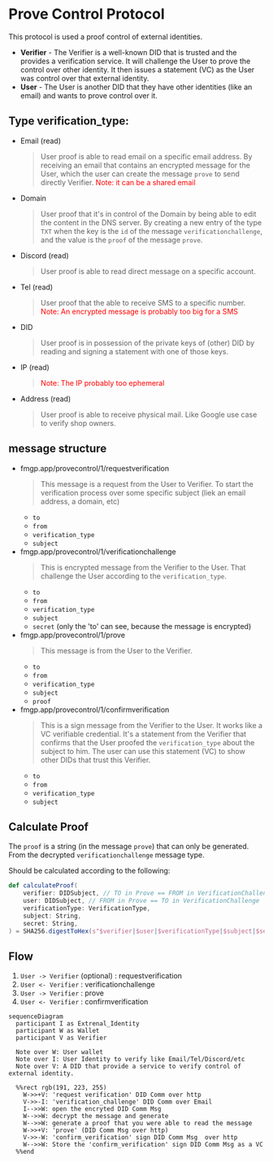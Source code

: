 # Prove Control Protocol

This protocol is used a proof control of external identities.


- **Verifier** - The Verifier is a well-known DID that is trusted and the provides a verification service. It will challenge the User to prove the control over other identity. It then issues a statement (VC) as the User was control over that external identity.
- **User** - The User is another DID that they have other identities (like an email) and wants to prove control over it.

## Type verification_type:
  - Email (read)
    > User proof is able to read email on a specific email address. By receiving an email that contains an encrypted message for the User, which the user can create the message `prove` to send directly Verifier. <span style="color:red">Note: it can be a shared email</span>
  - Domain
    > User proof that it's in control of the Domain by being able to edit the content in the DNS server.
      By creating a new entry of the type `TXT` when the key is the `id` of the message `verificationchallenge`, and the value is the `proof` of the message `prove`.
  - Discord (read)
    > User proof is able to read direct message on a specific account.
  - Tel (read)
    > User proof that the able to receive SMS to a specific number.
    <span style="color:red">Note: An encrypted message is probably too big for a SMS</span>
  - DID
    > User proof is in possession of the private keys of (other) DID by reading and signing a statement with one of those keys.
  - IP (read)
    > <span style="color:red">Note: The IP probably too ephemeral</span>
  - Address (read)
    > User proof is able to receive physical mail. Like Google use case to verify shop owners.

## message structure

- fmgp.app/provecontrol/1/requestverification
  > This message is a request from the User to Verifier. To start the verification process over some specific subject (liek an email address, a domain, etc)
  - `to`
  - `from`
  - `verification_type`
  - `subject`
- fmgp.app/provecontrol/1/verificationchallenge
  > This is encrypted message from the Verifier to the User. That challenge the User according to the `verification_type`.
  - `to`
  - `from`
  - `verification_type`
  - `subject`
  - `secret` (only the 'to' can see, because the message is encrypted)
- fmgp.app/provecontrol/1/prove
  > This message is from the User to the Verifier.
  - `to`
  - `from`
  - `verification_type`
  - `subject`
  - `proof`
- fmgp.app/provecontrol/1/confirmverification
  > This is a sign message from the Verifier to the User. It works like a VC verifiable credential. It's a statement from the Verifier that confirms that the User proofed the `verification_type` about the subject to him. The user can use this statement (VC) to show other DIDs that trust this Verifier.
  - `to`
  - `from`
  - `verification_type`
  - `subject`

## Calculate Proof

The `proof` is a string (in the message `prove`) that can only be generated. From the decrypted `verificationchallenge` message type.

Should be calculated according to the following:

```scala
def calculateProof(
    verifier: DIDSubject, // TO in Prove == FROM in VerificationChallenge
    user: DIDSubject, // FROM in Prove == TO in VerificationChallenge
    verificationType: VerificationType,
    subject: String,
    secret: String, 
) = SHA256.digestToHex(s"$verifier|$user|$verificationType|$subject|$secret")
```


## Flow

1. `User -> Verifier` (optional) : requestverification
2. `User <- Verifier` : verificationchallenge
3. `User -> Verifier` : prove
4. `User <- Verifier` : confirmverification

```mermaid
sequenceDiagram
  participant I as Extrenal_Identity
  participant W as Wallet
  participant V as Verifier

  Note over W: User wallet
  Note over I: User Identity to verify like Email/Tel/Discord/etc
  Note over V: A DID that provide a service to verify control of external identity.

  %%rect rgb(191, 223, 255)
    W->>+V: 'request verification' DID Comm over http
    V->>-I: 'verification_challenge' DID Comm over Email
    I-->>W: open the encryted DID Comm Msg
    W-->>W: decrypt the message and generate
    W-->>W: generate a proof that you were able to read the message
    W->>+V: 'prove' (DID Comm Msg over http)
    V->>-W: 'confirm_verification' sign DID Comm Msg  over http
    W-->>W: Store the 'confirm_verification' sign DID Comm Msg as a VC
  %%end
```
